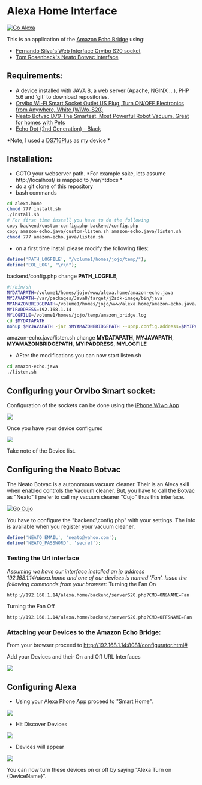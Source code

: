 # Alexa Home Interface

[![Go Alexa](http://img.youtube.com/vi/K0vrEaQr9pU/0.jpg)](http://www.youtube.com/watch?v=K0vrEaQr9pU "Video Title")

This is an application of the  [Amazon Echo Bridge](https://github.com/armzilla/amazon-echo-ha-bridge) using:
- [Fernando Silva's Web Interface Orvibo S20 socket](https://github.com/fernadosilva/orvfms)
- [Tom Rosenback's Neato Botvac Interface](https://github.com/tomrosenback/botvac.git)


## Requirements:
- A device installed with JAVA 8, a web server (Apache, NGINX ...), PHP 5.6 and 'git' to download repositories.
- [Orvibo Wi-Fi Smart Socket Outlet US Plug, Turn ON/OFF Electronics from Anywhere, White (WiWo-S20)](https://www.amazon.com/gp/product/B00KT50HK4/ref=as_li_tl?ie=UTF8&camp=1789&creative=9325&creativeASIN=B00KT50HK4&linkCode=as2&tag=jojokahanding-20&linkId=1b61481d7c5e8d4a40b80c1643c6a831)
- [Neato Botvac D79-The Smartest, Most Powerful Robot Vacuum. Great for homes with Pets](https://www.amazon.com/gp/product/B01KZSGYX8/ref=as_li_tl?ie=UTF8&camp=1789&creative=9325&creativeASIN=B01KZSGYX8&linkCode=as2&tag=jojokahanding-20&linkId=b1a2fff0f2f15a22b4fbee109a09b283)
- [Echo Dot (2nd Generation) - Black](
https://www.amazon.com/gp/product/B01DFKC2SO/ref=as_li_tl?ie=UTF8&camp=1789&creative=9325&creativeASIN=B01DFKC2SO&linkCode=as2&tag=jojokahanding-20&linkId=c55967b18b25d2c5b92df4d881f469b6)



*Note, I used a [DS716Plus](https://www.amazon.com/gp/product/B016UTXLYQ/ref=as_li_tl?ie=UTF8&camp=1789&creative=9325&creativeASIN=B016UTXLYQ&linkCode=as2&tag=jojokahanding-20&linkId=fd23f4a2cf2ee06d42961657f7f0ba0d) as my device *

## Installation:
- GOTO your webserver path. *For example sake, lets assume http://localhost/ is mapped to /var/htdocs *
- do a git clone of this repository
- bash commands
```bash
cd alexa.home
chmod 777 install.sh
./install.sh
# For first time install you have to do the following
copy backend/custom-config.php backend/config.php
copy amazon-echo.java/custom-listen.sh amazon-echo.java/listen.sh
chmod 777 amazon-echo.java/listen.sh
```
- on a first time install please modify the following files:
```php
define('PATH_LOGFILE', "/volume1/homes/jojo/temp/");
define('EOL_LOG', "\r\n");
```
backend/config.php change **PATH_LOGFILE**,
```bash
#!/bin/sh
MYDATAPATH=/volume1/homes/jojo/www/alexa.home/amazon-echo.java
MYJAVAPATH=/var/packages/Java8/target/j2sdk-image/bin/java
MYAMAZONBRIDGEPATH=/volume1/homes/jojo/www/alexa.home/amazon-echo.java/amazon-echo-bridge-0.4.0.jar
MYIPADDRESS=192.168.1.14
MYLOGFILE=/volume1/homes/jojo/temp/amazon_bridge.log
cd $MYDATAPATH
nohup $MYJAVAPATH -jar $MYAMAZONBRIDGEPATH --upnp.config.address=$MYIPADDRESS > $MYLOGFILE &
```
amazon-echo.java/listen.sh change
**MYDATAPATH**, **MYJAVAPATH**, **MYAMAZONBRIDGEPATH**, **MYIPADDRESS**, **MYLOGFILE**
- AFter the modifications you can now start listen.sh
```bash
cd amazon-echo.java
./listen.sh
```
## Configuring your Orvibo Smart socket:
Configuration of the sockets can be done using the [iPhone Wiwo App](https://itunes.apple.com/us/app/wiwo/id859140969?mt=8)

![](Assets/WiWo1.png)

Once you have your device configured

![](Assets/Wiwo2.png)

Take note of the Device list.

## Configuring the Neato Botvac
The Neato Botvac is a autonomous vacuum cleaner. Their is an Alexa skill when enabled controls the Vacuum cleaner. But, you have to call the Botvac as "Neato" I prefer to call my vacuum cleaner "Cujo" thus this interface.   

[![Go Cujo](https://i.ytimg.com/vi/1kTdPLdeQPo/hqdefault.jpg)](https://youtu.be/1kTdPLdeQPo)

You have to configure the "backend\config.php" with your settings. The info is available when you register your vacuum cleaner.
```php
define('NEATO_EMAIL', 'neato@yahoo.com');
define('NEATO_PASSWORD', 'secret');
```


### Testing the Url interface
*Assuming we have our interface installed an ip address 192.168.1.14/alexa.home and one of our devices is named 'Fan'. Issue the following commands from your browser:*
Turning the Fan On
```url
http://192.168.1.14/alexa.home/backend/serverS20.php?CMD=ON&NAME=Fan
```
Turning the Fan Off
```url
http://192.168.1.14/alexa.home/backend/serverS20.php?CMD=OFF&NAME=Fan
```

### Attaching your Devices to the Amazon Echo Bridge:
From your browser proceed to http://192.168.1.14:8081/configurator.html#

Add your Devices and their On and Off URL Interfaces

![](Assets/AmazonBridge.png)

## Configuring  Alexa  
- Using your Alexa Phone App proceed to "Smart Home".

![](Assets/Alexa1.png)

- Hit Discover Devices

![](Assets/Alexa2.png)

- Devices will appear

![](Assets/Alexa3.png)

You can now turn these devices on or off by saying "Alexa Turn on {DeviceName}".

